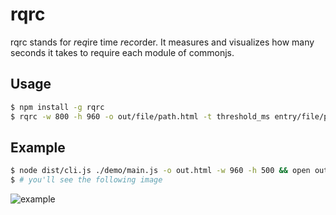 # rqrc

rqrc stands for *r*e*q*ire time *r*e*c*order.
It measures and visualizes how many seconds it takes to require each module of commonjs.

## Usage

```sh
$ npm install -g rqrc
$ rqrc -w 800 -h 960 -o out/file/path.html -t threshold_ms entry/file/path.js
```

## Example

```sh
$ node dist/cli.js ./demo/main.js -o out.html -w 960 -h 500 && open out.html
$ # you'll see the following image
```

![example](https://raw.githubusercontent.com/akadori/rqrc/main/example.png)